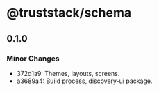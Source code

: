 # @truststack/schema

## 0.1.0

### Minor Changes

- 372d1a9: Themes, layouts, screens.
- a3689a4: Build process, discovery-ui package.
